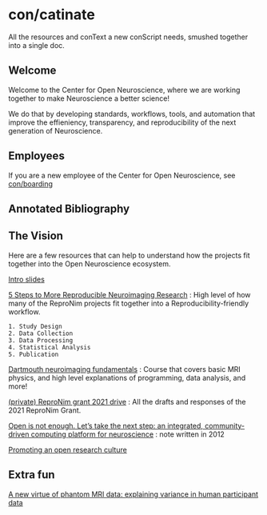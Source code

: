 # con/catinate

All the resources and conText a new conScript needs, smushed together
into a single doc.

## Welcome

Welcome to the Center for Open Neuroscience, where we are working
together to make Neuroscience a better science!

We do that by developing standards, workflows, tools, and automation
that improve the effieniency, transparency, and reproducibility of the
next generation of Neuroscience.

## Employees

If you are a new employee of the Center for Open Neuroscience, see
[con/boarding](conboarding.md)
## Annotated Bibliography

## The Vision

Here are a few resources that can help to understand how the projects
fit together into the Open Neuroscience ecosystem.

[Intro
slides](https://datasets.datalad.org/centerforopenneuroscience/talks/2022-nih-compcore.html#/)

[5 Steps to More Reproducible Neuroimaging Research](https://www.repronim.org/5steps)
: High level of how many of the ReproNim projects fit together into a Reproducibility-friendly workflow.

    1. Study Design
    2. Data Collection
    3. Data Processing
    4. Statistical Analysis
    5. Publication


[Dartmouth neuroimaging fundamentals](https://dartbrains.org/content/intro.html)
: Course that covers basic MRI physics, and high level explanations of programming, data analysis, and more!

[(private) ReproNim grant 2021 drive](https://drive.google.com/drive/folders/1AbpaqrCnInU-0V7KCxIn0RdG7578JrzI?ths=true)
: All the drafts and responses of the 2021 ReproNim Grant.

[Open is not enough. Let’s take the next step: an integrated, community-driven computing platform for neuroscience](https://www.frontiersin.org/articles/10.3389/fninf.2012.00022/full)
: note written in 2012

[Promoting an open research culture](https://www.science.org/doi/10.1126/science.aab2374)

## Extra fun

[A new virtue of phantom MRI data: explaining variance in human participant data](https://f1000research.com/articles/9-1131/v1)
